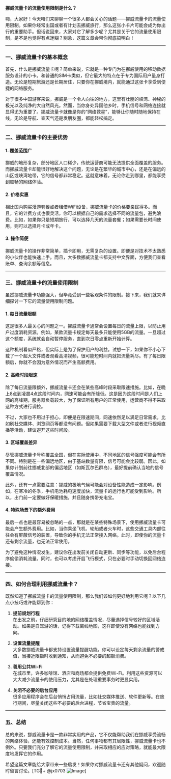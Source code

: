 **挪威流量卡的流量使用限制是什么？**

嗨，大家好！今天咱们来聊聊一个很多人都会关心的话题——挪威流量卡的流量使用限制。如果你经常出国或者有计划去挪威旅行，那么这张小卡片可能会成为你出行的重要助手。但话说回来，大家对它了解多少呢？尤其是关于它的流量使用限制，是不是也觉得有点迷糊？别急，这篇文章会带你彻底搞明白！

---

### 一、挪威流量卡的基本概念

首先，什么是挪威流量卡呢？简单来说，它就是一种专门为在挪威使用的移动数据服务设计的小卡。和普通的SIM卡类似，但它最大的特点在于专为国际用户量身打造。无论是短期旅游还是长期居住，只要你在挪威境内，就能通过这张卡享受到便捷的网络服务。

对于很多中国游客来说，挪威是一个令人向往的地方，这里有壮丽的峡湾、神秘的极光以及纯净的大自然风光。然而，当你身处异国他乡时，手机信号和网络连接就显得尤为重要了。挪威流量卡就像是你的“网络救星”，能够让你随时随地保持在线，无论是导航、查天气还是发朋友圈，都能轻松搞定。

---

### 二、挪威流量卡的主要优势

#### 1. **覆盖范围广**
挪威的地形复杂，部分地区人口稀少，传统运营商可能无法提供全面覆盖的服务。而挪威流量卡却能很好地解决这个问题，无论是在繁华的城市中心，还是在偏远的山区或峡湾地带，它的信号都非常稳定。这就意味着，无论你走到哪里，都能享受到顺畅的网络体验。

#### 2. **价格实惠**
相比国内购买漫游套餐或者租借WiFi设备，挪威流量卡的价格要亲民得多。而且，它的计费方式也很灵活，你可以根据自己的需求选择不同的流量包，避免浪费。比如，如果你只是短期旅行，可以选择几天的流量套餐；如果需要长时间使用，则可以选择月卡或年卡。

#### 3. **操作简便**
挪威流量卡的操作非常简单，插卡即用，无需复杂的设置。即便是对技术不太熟悉的小伙伴也能快速上手。而且，大多数挪威流量卡都支持中文界面，方便我们查看账单、查询余额等信息。

---

### 三、挪威流量卡的流量使用限制

虽然挪威流量卡功能强大，但毕竟受到一些客观条件的限制。接下来，我们就来详细探讨一下它的流量使用限制问题。

#### 1. **每日流量限额**
这是很多人最关心的问题之一。挪威流量卡通常会设置每日的流量上限，以防止用户过度消耗资源。例如，某款流量卡规定每天最多只能使用5GB的流量。一旦超过这个额度，系统就会自动暂停服务，直到次日零点重新开始计算。

这种机制看似严格，但实际上是为了保护用户的利益。试想一下，如果你不小心下载了一个超大文件或者观看高清视频，很可能短时间内就把流量耗尽。有了每日限额后，你就不会因为意外情况而产生高额费用。

#### 2. **高峰时段限速**
除了每日流量限额外，挪威流量卡还会在某些高峰时段采取限速措施。比如，在晚上8点到凌晨4点这段时间内，网速可能会有所降低。这是因为这段时间是人们上网的高峰期，服务器负载较大，为了保证所有用户的正常使用，运营商不得不采取这种方式进行调控。

不过，大家也不用过于担心，即便是在限速期间，网速依然足以满足日常需求，比如刷社交媒体、浏览网页等都没有问题。但如果需要下载大型文件或者进行视频直播等活动，建议避开这些时间段。

#### 3. **区域覆盖差异**
尽管挪威流量卡号称覆盖全国，但在实际使用中，不同地区的信号强度可能会有所不同。特别是在一些偏远地区，由于基站数量有限，信号可能会比较弱。因此，如果你计划前往挪威北部的偏远地区（如斯瓦尔巴群岛），最好提前确认当地的信号覆盖情况。

此外，还有一点需要注意：挪威的极地气候可能会对设备性能造成一定影响。例如，在寒冷的冬季，手机电池耗电速度加快，流量卡的运行也可能受到影响。所以，出门前一定要做好保暖措施，并且随身携带充电宝。

#### 4. **特殊场景下的额外费用**
最后一点也是最容易被忽略的一点，那就是在某些特殊场景下，使用挪威流量卡可能会产生额外费用。比如，当你乘坐飞机、轮船或者火车时，这些交通工具内部往往会有屏蔽信号的装置，导致你的手机无法正常接入网络。此时，即使你的流量卡还有剩余流量，也无法正常使用。

为了避免这种情况发生，建议你在出发前关闭自动更新、同步等功能，以免后台程序偷偷消耗流量。同时，也可以考虑开启飞行模式，只在必要时手动切换回网络连接。

---

### 四、如何合理利用挪威流量卡？

既然知道了挪威流量卡的流量使用限制，那么我们该如何更好地利用它呢？以下几点小技巧或许能帮到你：

1. **提前规划行程**  
   在出发之前，仔细研究目的地的网络覆盖情况，尽量选择信号较好的区域活动。如果是自驾游的话，记得下载离线地图，这样即使没有网络也能找到方向。

2. **设置流量提醒**  
   大多数挪威流量卡都支持设置流量提醒功能。你可以设定每天剩余流量的警戒值，当接近限额时收到通知，从而避免不必要的超额消费。

3. **善用公共Wi-Fi**  
   在城市里，许多咖啡馆、酒店和商场都会提供免费Wi-Fi。利用这些资源可以大大减少流量卡的使用压力，尤其是在处理重要事务时更显实用。

4. **关闭不必要的后台应用**  
   很多应用程序会在后台悄悄占用流量，比如社交媒体推送、软件更新等。在旅行期间，尽量关闭这些不必要的后台进程，节省宝贵的流量。

---

### 五、总结

总的来说，挪威流量卡是一款非常实用的产品，它不仅能帮助我们在挪威享受流畅的网络体验，还能有效控制成本。当然，任何事物都有其局限性，挪威流量卡也不例外。只要我们充分了解它的流量使用限制，并采取相应的应对策略，就能最大限度地发挥它的作用。

希望这篇文章能给大家带来一些启发！如果你对挪威流量卡还有其他疑问，欢迎随时留言讨论。[TG💪+ @jx0703 ![Image](https://github.com/user-attachments/assets/dbca1d08-cadb-493c-b0ec-ad6f7a83f270)]